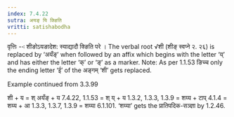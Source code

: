 ```yaml
---
index: 7.4.22
sutra: अयङ् यि क्ङिति
vritti: satishabodha
---
```






वृत्तिः --ः शीङोऽयङादेश: स्याद्यादौ क्ङिति परे । The verbal root √शी (शीङ् स्वप्ने २. २६) is replaced by ‘अयँङ्’ when followed by an affix which begins with the letter ‘य्’ and has either the letter ‘क्’ or ‘ङ्’ as a marker. Note: As per 1.1.53 ङिच्च only the ending letter ‘ई’ of the अङ्गम् ‘शी’ gets replaced.


Example continued from 3.3.99


शी + य
= श् अयँङ् + य 7.4.22, 1.1.53
= श् य् + य 1.3.2, 1.3.3, 1.3.9
= शय्य + टाप् 4.1.4
= शय्य + आ 1.3.3, 1.3.7, 1.3.9
= शय्या 6.1.101. ‘शय्या’ gets the प्रातिपदिक-सञ्ज्ञा by 1.2.46.

